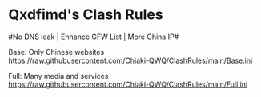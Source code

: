 # Qxdfimd's Clash Rules
#No DNS leak | Enhance GFW List | More China IP#

Base: Only Chinese websites  
https://raw.githubusercontent.com/Chiaki-QWQ/ClashRules/main/Base.ini  

Full: Many media and services  
https://raw.githubusercontent.com/Chiaki-QWQ/ClashRules/main/Full.ini  
